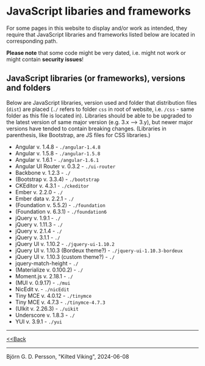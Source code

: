 # JavaScript libaries and frameworks

For some pages in this website to display and/or work as intended, they require that JavaScript libraries and frameworks listed below are located in corresponding path.

**Please note** that some code might be very dated, i.e. might not work or might contain **security issues**!

## JavaScript libraries (or frameworks), versions and folders

Below are JavaScript libraries, version used and folder that distribution files (`dist`) are placed (`./` refers to folder `css` in root of website, i.e. `/css` - same folder as this file is located in). Libraries should be able to be upgraded to the latest version of same major version (e.g. 3.x --> 3.y), but newer major versions have tended to contain breaking changes. (Libraries in parenthesis, like Bootstrap, are JS files for CSS libraries.)

* Angular v. 1.4.8 - `./angular-1.4.8`
* Angular v. 1.5.8 - `./angular-1.5.8`
* Angular v. 1.6.1 - `./angular-1.6.1`
* Angular UI Router v. 0.3.2 - `./ui-router`
* Backbone v. 1.2.3 - `./`
* (Bootstrap v. 3.3.4) - `./bootstrap`
* CKEditor v. 4.3.1 - `./ckeditor`
* Ember v. 2.2.0 - `./`
* Ember data v. 2.2.1 - `./`
* (Foundation v. 5.5.2) - `./foundation`
* (Foundation v. 6.3.1) - `./foundation6`
* jQuery v. 1.9.1 - `./`
* jQuery v. 1.11.3 - `./`
* jQuery v. 2.1.4 - `./`
* jQuery v. 3.1.1 - `./`
* jQuery UI v. 1.10.2 - `./jquery-ui-1.10.2`
* jQuery UI v. 1.10.3 (Bordeux theme?) - `./jquery-ui-1.10.3-bordeux`
* jQuery UI v. 1.10.3 (custom theme?) - `./`
* jquery-match-height - `./`
* (Materialize v. 0.100.2) - `./`
* Moment.js v. 2.18.1 - `./`
* (MUI v. 0.9.17) - `./mui`
* NicEdit v.  - `./nicEdit`
* Tiny MCE v. 4.0.12 - `./tinymce`
* Tiny MCE v. 4.7.3 - `./tinymce-4.7.3`
* (UIkit v. 2.26.3) - `./uikit`
* Underscore v. 1.8.3 - `./`
* YUI v. 3.9.1 - `./yui`

---

[<<Back](../README.md)

---

Björn G. D. Persson,
"Kilted Viking", 2024-06-08
